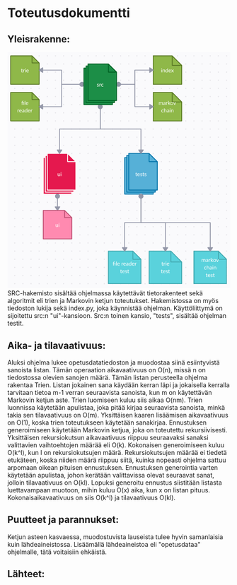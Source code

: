 # Toteutusdokumentti

## Yleisrakenne:

![Pakkauskaavio](pakkauskaavio.png)
SRC-hakemisto sisältää ohjelmassa käytettävät tietorakenteet sekä algoritmit eli trien ja Markovin ketjun toteutukset. 
Hakemistossa on myös tiedoston lukija sekä index.py, joka käynnistää ohjelman. Käyttöliittymä on sijoitettu src:n "ui"-kansioon. Src:n toinen kansio, "tests", sisältää ohjelman testit. 

## Aika- ja tilavaativuus:

Aluksi ohjelma lukee opetusdatatiedoston ja muodostaa siinä esiintyvistä sanoista listan. Tämän operaation
aikavaativuus on O(n), missä n on tiedostossa olevien sanojen määrä.
Tämän listan perusteella ohjelma rakentaa Trien. Listan jokainen sana käydään kerran läpi ja jokaisella kerralla
tarvitaan tietoa m-1 verran seuraavista sanoista, kun m on käytettävän Markovin ketjun aste. Trien luomiseen
kuluu siis aikaa O(nm). Trien luonnissa käytetään apulistaa, joka pitää kirjaa seuraavista sanoista, minkä takia 
sen tilavaativuus on O(m). Yksittäisen kaaren lisäämisen aikavaativuus on O(1), koska trien toteutukseen käytetään sanakirjaa.
Ennustuksen generoimiseen käytetään Markovin ketjua, joka on toteutettu rekursiivisesti. Yksittäisen rekursiokutsun aikavaativuus
riippuu seuraavaksi sanaksi valittavien vaihtoehtojen määrää eli O(k). Kokonaisen generoimiseen kuluu O(k^l), kun l on rekursiokutsujen määrä.
Rekursiokutsujen määrää ei tiedetä etukäteen, koska niiden määrä riippuu siitä, kuinka nopeasti ohjelma sattuu arpomaan oikean pituisen ennustuksen.
Ennustuksen generointia varten käytetään apulistaa, johon kerätään valittavissa olevat seuraavat sanat, jolloin tilavaativuus on O(kl). 
Lopuksi generoitu ennustus siistitään listasta luettavampaan muotoon, mihin kuluu O(x) aika, kun x on listan pituus.
Kokonaisaikavaativuus on siis O(k^l) ja tilavaativuus O(kl).

## Puutteet ja parannukset:

Ketjun asteen kasvaessa, muodostuvista lauseista tulee hyvin samanlaisia kuin
lähdeaineistossa. Lisäämällä lähdeaineistoa eli "opetusdataa" ohjelmalle, tätä
voitaisiin ehkäistä.

## Lähteet:

